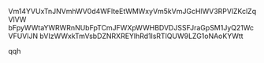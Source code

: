 Vm14YVUxTnJNVmhWV0d4WFlteEtWMWxyVm5kVmJGcHlWV3RPVlZKclZqVlVW
bFpyWWtaYWRWRnNUbFpTCmJFWXpWWHBDVDJSSFJraGpSM1JyQ21WcVFUVlJN
bVIzWWxkTmVsbDZNRXREYlhRd1lsRTlQUW9LZG1oNAoKYWtt

qqh